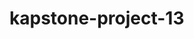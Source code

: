 # kapstone-project-13

<!-- find a way to take imdb id and save in watchlist array in user model
     when you want to display watchlist,
     loop through id's on watch list array for current user, do an API call for each id in the array
     adjust querry peram api + "&id=" + imdb.id


      -->
